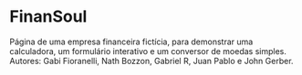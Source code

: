 # FinanSoul
Página de uma empresa financeira fictícia, para demonstrar uma calculadora, um formulário interativo e um conversor de moedas simples.
Autores: Gabi Fioranelli, Nath Bozzon, Gabriel R, Juan Pablo e John Gerber.
